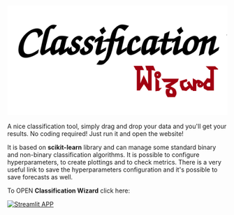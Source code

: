 ![image](Class_logo.png)

A nice classification tool, simply drag and drop your data and you'll get your results. No coding required! Just run it and open the website!

It is based on **scikit-learn** library and can manage some standard binary and non-binary classification algorithms.
It is possible to configure hyperparameters, to create plottings and to check metrics.
There is a very useful link to save the hyperparameters configuration and it's possible to save forecasts as well.

To OPEN **Classification Wizard** click here: 

[![Streamlit APP](https://static.streamlit.io/badges/streamlit_badge_black_white.svg)](https://rosariomoscato-classification-wizard.streamlit.app/)
